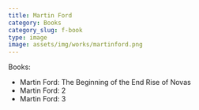 ```yaml
---
title: Martin Ford
category: Books
category_slug: f-book
type: image
image: assets/img/works/martinford.png
---
```

Books:
* Martin Ford: The Beginning of the End Rise of Novas
* Martin Ford: 2
* Martin Ford: 3